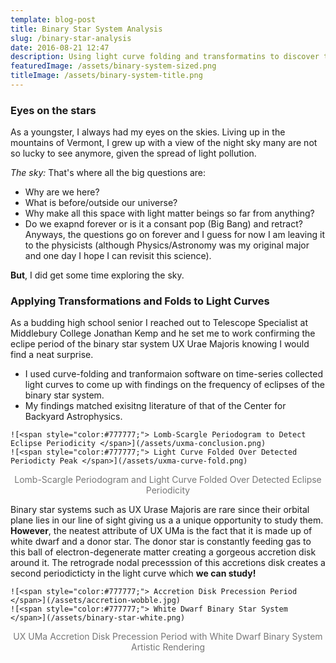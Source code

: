 ```yaml
---
template: blog-post
title: Binary Star System Analysis
slug: /binary-star-analysis
date: 2016-08-21 12:47
description: Using light curve folding and transformatins to discover the nature of Binary Star System UX Ursae Majoris
featuredImage: /assets/binary-system-sized.png
titleImage: /assets/binary-system-title.png
---
```


### Eyes on the stars
As a youngster, I always had my eyes on the skies. Living up in the mountains of Vermont, I grew up with a view of the night sky many are not so lucky to see anymore, given the spread of light pollution.

_The sky:_ That's where all the big questions are: 
- Why are we here? 
- What is before/outside our universe? 
- Why make all this space with light matter beings so far from anything? 
- Do we exapnd forever or is it a consant pop (Big Bang) and retract? 
Anyways, the questions go on forever and I guess for now I am leaving it to the physicists (although Physics/Astronomy was my original major and one day I hope I can revisit this science).

**But**, I did get some time exploring the sky.

### Applying Transformations and Folds to Light Curves
As a budding high school senior I reached out to Telescope Specialist at Middlebury College Jonathan Kemp and he set me to work confirming the eclipe period of the binary star system UX Urae Majoris knowing I would find a neat surprise. 
- I used curve-folding and tranformaion software on time-series collected light curves to come up with findings on the frequency of eclipses of the binary star system. 
- My findings matched exisitng literature of that of the Center for Backyard Astrophysics.

```grid|2|
![<span style="color:#777777;"> Lomb-Scargle Periodogram to Detect Eclipse Periodicity </span>](/assets/uxma-conclusion.png)
![<span style="color:#777777;"> Light Curve Folded Over Detected Periodicty Peak </span>](/assets/uxma-curve-fold.png)
```
<center><span style="color:#777777;"> Lomb-Scargle Periodogram and Light Curve Folded Over Detected Eclipse Periodicity </span></center>

Binary star systems such as UX Urase Majoris are rare since their orbital plane lies in our line of sight giving us a a unique opportunity to study them. 
**However**, the neatest attribute of UX UMa is the fact that it is made up of white dwarf and a donor star. The donor star is constantly feeding gas to this ball of electron-degenerate matter creating a gorgeous accretion disk around it. The retrograde nodal precesssion of this accretions disk creates a second periodicticty in the light curve which **we can study!**

```grid|2|
![<span style="color:#777777;"> Accretion Disk Precession Period </span>](/assets/accretion-wobble.jpg)
![<span style="color:#777777;"> White Dwarf Binary Star System </span>](/assets/binary-star-white.png)
```
<center><span style="color:#777777;"> UX UMa Accretion Disk Precession Period with White Dwarf Binary System Artistic Rendering </span></center>